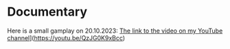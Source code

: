 # Documentary
Here is a small gamplay on 20.10.2023: [The link to the video on my YouTube channel](https://youtu.be/QzJG0K9xBcc)](https://youtu.be/QzJG0K9xBcc)
